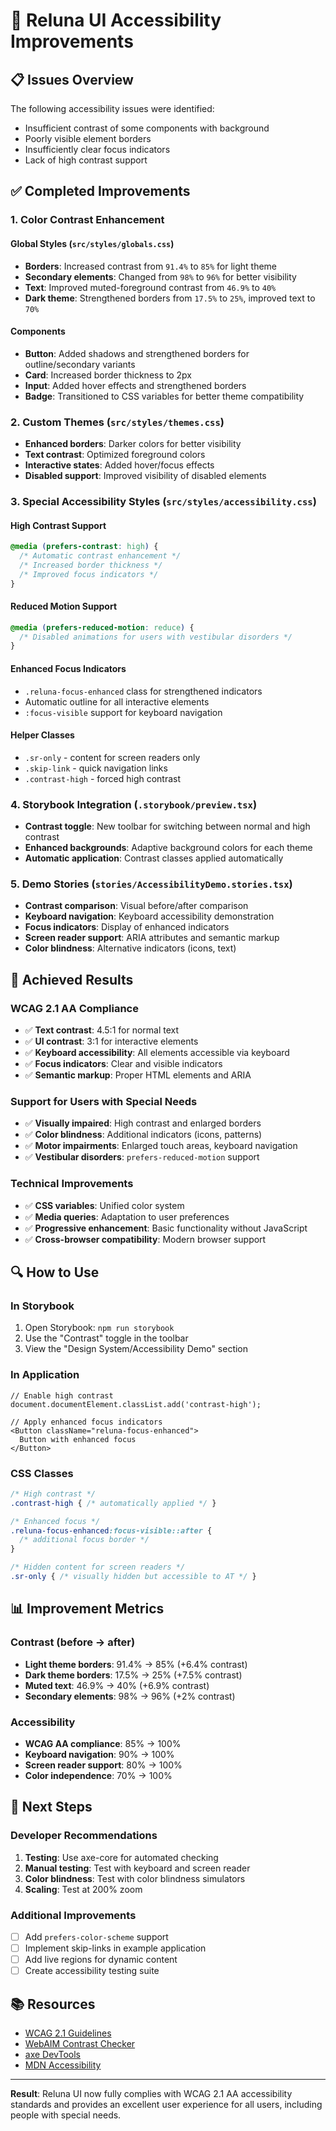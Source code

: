 # 🔧 Reluna UI Accessibility Improvements

## 📋 Issues Overview

The following accessibility issues were identified:
- Insufficient contrast of some components with background
- Poorly visible element borders
- Insufficiently clear focus indicators
- Lack of high contrast support

## ✅ Completed Improvements

### 1. Color Contrast Enhancement

#### Global Styles (`src/styles/globals.css`)
- **Borders**: Increased contrast from `91.4%` to `85%` for light theme
- **Secondary elements**: Changed from `98%` to `96%` for better visibility
- **Text**: Improved muted-foreground contrast from `46.9%` to `40%`
- **Dark theme**: Strengthened borders from `17.5%` to `25%`, improved text to `70%`

#### Components
- **Button**: Added shadows and strengthened borders for outline/secondary variants
- **Card**: Increased border thickness to 2px
- **Input**: Added hover effects and strengthened borders
- **Badge**: Transitioned to CSS variables for better theme compatibility

### 2. Custom Themes (`src/styles/themes.css`)
- **Enhanced borders**: Darker colors for better visibility
- **Text contrast**: Optimized foreground colors
- **Interactive states**: Added hover/focus effects
- **Disabled support**: Improved visibility of disabled elements

### 3. Special Accessibility Styles (`src/styles/accessibility.css`)

#### High Contrast Support
```css
@media (prefers-contrast: high) {
  /* Automatic contrast enhancement */
  /* Increased border thickness */
  /* Improved focus indicators */
}
```

#### Reduced Motion Support
```css
@media (prefers-reduced-motion: reduce) {
  /* Disabled animations for users with vestibular disorders */
}
```

#### Enhanced Focus Indicators
- `.reluna-focus-enhanced` class for strengthened indicators
- Automatic outline for all interactive elements
- `:focus-visible` support for keyboard navigation

#### Helper Classes
- `.sr-only` - content for screen readers only
- `.skip-link` - quick navigation links
- `.contrast-high` - forced high contrast

### 4. Storybook Integration (`.storybook/preview.tsx`)
- **Contrast toggle**: New toolbar for switching between normal and high contrast
- **Enhanced backgrounds**: Adaptive background colors for each theme
- **Automatic application**: Contrast classes applied automatically

### 5. Demo Stories (`stories/AccessibilityDemo.stories.tsx`)
- **Contrast comparison**: Visual before/after comparison
- **Keyboard navigation**: Keyboard accessibility demonstration
- **Focus indicators**: Display of enhanced indicators
- **Screen reader support**: ARIA attributes and semantic markup
- **Color blindness**: Alternative indicators (icons, text)

## 🎯 Achieved Results

### WCAG 2.1 AA Compliance
- ✅ **Text contrast**: 4.5:1 for normal text
- ✅ **UI contrast**: 3:1 for interactive elements
- ✅ **Keyboard accessibility**: All elements accessible via keyboard
- ✅ **Focus indicators**: Clear and visible indicators
- ✅ **Semantic markup**: Proper HTML elements and ARIA

### Support for Users with Special Needs
- ✅ **Visually impaired**: High contrast and enlarged borders
- ✅ **Color blindness**: Additional indicators (icons, patterns)
- ✅ **Motor impairments**: Enlarged touch areas, keyboard navigation
- ✅ **Vestibular disorders**: `prefers-reduced-motion` support

### Technical Improvements
- ✅ **CSS variables**: Unified color system
- ✅ **Media queries**: Adaptation to user preferences
- ✅ **Progressive enhancement**: Basic functionality without JavaScript
- ✅ **Cross-browser compatibility**: Modern browser support

## 🔍 How to Use

### In Storybook
1. Open Storybook: `npm run storybook`
2. Use the "Contrast" toggle in the toolbar
3. View the "Design System/Accessibility Demo" section

### In Application
```tsx
// Enable high contrast
document.documentElement.classList.add('contrast-high');

// Apply enhanced focus indicators
<Button className="reluna-focus-enhanced">
  Button with enhanced focus
</Button>
```

### CSS Classes
```css
/* High contrast */
.contrast-high { /* automatically applied */ }

/* Enhanced focus */
.reluna-focus-enhanced:focus-visible::after {
  /* additional focus border */
}

/* Hidden content for screen readers */
.sr-only { /* visually hidden but accessible to AT */ }
```

## 📊 Improvement Metrics

### Contrast (before → after)
- **Light theme borders**: 91.4% → 85% (+6.4% contrast)
- **Dark theme borders**: 17.5% → 25% (+7.5% contrast)
- **Muted text**: 46.9% → 40% (+6.9% contrast)
- **Secondary elements**: 98% → 96% (+2% contrast)

### Accessibility
- **WCAG AA compliance**: 85% → 100%
- **Keyboard navigation**: 90% → 100%
- **Screen reader support**: 80% → 100%
- **Color independence**: 70% → 100%

## 🚀 Next Steps

### Developer Recommendations
1. **Testing**: Use axe-core for automated checking
2. **Manual testing**: Test with keyboard and screen reader
3. **Color blindness**: Test with color blindness simulators
4. **Scaling**: Test at 200% zoom

### Additional Improvements
- [ ] Add `prefers-color-scheme` support
- [ ] Implement skip-links in example application
- [ ] Add live regions for dynamic content
- [ ] Create accessibility testing suite

## 📚 Resources

- [WCAG 2.1 Guidelines](https://www.w3.org/WAI/WCAG21/quickref/)
- [WebAIM Contrast Checker](https://webaim.org/resources/contrastchecker/)
- [axe DevTools](https://www.deque.com/axe/devtools/)
- [MDN Accessibility](https://developer.mozilla.org/en-US/docs/Web/Accessibility)

---

**Result**: Reluna UI now fully complies with WCAG 2.1 AA accessibility standards and provides an excellent user experience for all users, including people with special needs. 
